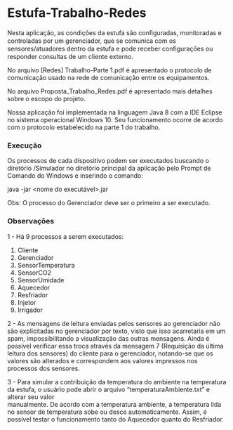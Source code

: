 # Estufa-Trabalho-Redes
Nesta aplicação, as condições da estufa são conﬁguradas, monitoradas e controladas por um gerenciador, que se comunica com os sensores/atuadores dentro da estufa e pode receber conﬁgurações ou responder consultas de um cliente externo.

No arquivo [Redes] Trabalho-Parte 1.pdf é apresentado o protocolo de comunicação usado na rede de comunicação entre os equipamentos.

No arquivo Proposta_Trabalho_Redes.pdf é apresentado mais detalhes sobre o escopo do projeto.

Nossa aplicação foi implementada na linguagem Java 8 com a IDE Eclipse no sistema operacional Windows 10. Seu funcionamento ocorre de acordo com o protocolo estabelecido na parte 1 do trabalho.

### Execução
Os processos de cada dispositivo podem ser executados buscando o diretório /Simulador no diretório principal da aplicação pelo Prompt de Comando do Windows e inserindo              o comando: 
 
java -jar <nome do executável>.jar 

Obs: O processo do Gerenciador deve ser o primeiro a ser executado. 

### Observações 
1 - Há 9 processos a serem executados: 
1. Cliente 
2. Gerenciador 
3. SensorTemperatura 
4. SensorCO2 
5. SensorUmidade 
6. Aquecedor 
7. Resfriador 
8. Injetor 
9. Irrigador  
 
2 - As mensagens de leitura enviadas pelos sensores ao gerenciador não são explicitadas no gerenciador por texto, visto que isso acarretaria em um spam,            impossibilitando a visualização das outras mensagens. Ainda é possível verificar essa troca através da mensagem 7 (Requisição da última             leitura dos sensores) do cliente para o gerenciador, notando-se que os valores são             alterados e correspondem aos valores impressos nos processos dos sensores. 
 
3 - Para simular a contribuição da temperatura do ambiente na temperatura da estufa, o usuário pode abrir o arquivo “temperaturaAmbiente.txt” e alterar seu valor            
manualmente. De acordo com a temperatura ambiente, a temperatura lida no sensor de temperatura sobe ou desce automaticamente. Assim, é possível testar o funcionamento tanto do Aquecedor quanto do Resfriador. 
